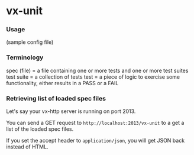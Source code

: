 # vx-unit

### Usage

(sample config file)

### Terminology

spec (file) = a file containing one or more tests and one or more test suites
test suite = a collection of tests
test = a piece of logic to exercise some functionality, either results in a PASS or a FAIL

### Retrieving list of loaded spec files

Let's say your vx-http server is running on port 2013.

You can send a GET request to `http://localhost:2013/vx-unit` to a get a list of the loaded spec files.

If you set the accept header to `application/json`, you will get JSON back instead of HTML.
